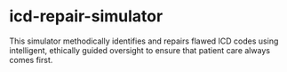 # icd-repair-simulator
This simulator methodically identifies and repairs flawed ICD codes using intelligent, ethically guided oversight to ensure that patient care always comes first.
